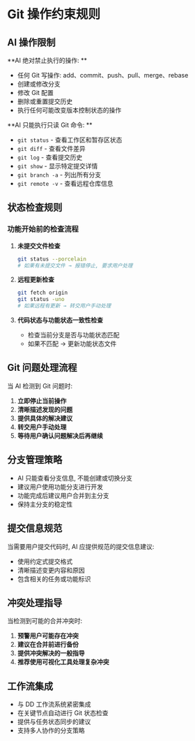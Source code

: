 # Git 操作约束规则

## AI 操作限制

**AI 绝对禁止执行的操作: **

- 任何 Git 写操作: add、commit、push、pull、merge、rebase
- 创建或修改分支
- 修改 Git 配置
- 删除或重置提交历史
- 执行任何可能改变版本控制状态的操作

**AI 只能执行只读 Git 命令: **

- `git status` - 查看工作区和暂存区状态
- `git diff` - 查看文件差异
- `git log` - 查看提交历史
- `git show` - 显示特定提交详情
- `git branch -a` - 列出所有分支
- `git remote -v` - 查看远程仓库信息

## 状态检查规则

### 功能开始前的检查流程

1. **未提交文件检查**

   ```bash
   git status --porcelain
   # 如果有未提交文件 → 报错停止, 要求用户处理
   ```

2. **远程更新检查**

   ```bash
   git fetch origin
   git status -uno
   # 如果远程有更新 → 转交用户手动处理
   ```

3. **代码状态与功能状态一致性检查**
   - 检查当前分支是否与功能状态匹配
   - 如果不匹配 → 更新功能状态文件

## Git 问题处理流程

当 AI 检测到 Git 问题时:

1. **立即停止当前操作**
2. **清晰描述发现的问题**
3. **提供具体的解决建议**
4. **转交用户手动处理**
5. **等待用户确认问题解决后再继续**

## 分支管理策略

- AI 只能查看分支信息, 不能创建或切换分支
- 建议用户使用功能分支进行开发
- 功能完成后建议用户合并到主分支
- 保持主分支的稳定性

## 提交信息规范

当需要用户提交代码时, AI 应提供规范的提交信息建议:

- 使用约定式提交格式
- 清晰描述变更内容和原因
- 包含相关的任务或功能标识

## 冲突处理指导

当检测到可能的合并冲突时:

1. **预警用户可能存在冲突**
2. **建议在合并前进行备份**
3. **提供冲突解决的一般指导**
4. **推荐使用可视化工具处理复杂冲突**

## 工作流集成

- 与 DD 工作流系统紧密集成
- 在关键节点自动进行 Git 状态检查
- 提供与任务状态同步的建议
- 支持多人协作的分支策略
